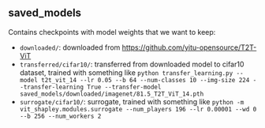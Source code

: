 ## saved_models
Contains checkpoints with model weights that we want to keep:
- `downloaded/`: downloaded from https://github.com/yitu-opensource/T2T-ViT
- `transferred/cifar10/`: transferred from downloaded model to cifar10 dataset, trained with something like
    `python transfer_learning.py --model t2t_vit_14 --lr 0.05 --b 64 --num-classes 10 --img-size 224 --transfer-learning True --transfer-model saved_models/downloaded/imagenet/81.5_T2T_ViT_14.pth`
- `surrogate/cifar10/`: surrogate, trained with something like
    `python -m vit_shapley.modules.surrogate --num_players 196 --lr 0.00001 --wd 0 --b 256 --num_workers 2`